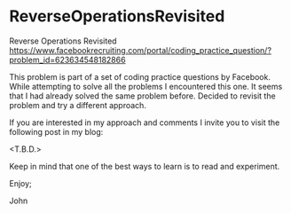 # ReverseOperationsRevisited
Reverse Operations Revisited
https://www.facebookrecruiting.com/portal/coding_practice_question/?problem_id=623634548182866

This problem is part of a set of coding practice questions by Facebook.
While attempting to solve all the problems I encountered this one.
It seems that I had already solved the same problem before.
Decided to revisit the problem and try a different approach.

If you are interested in my approach and comments I invite you
to visit the following post in my blog:

<T.B.D.>

Keep in mind that one of the best ways to learn is to read and experiment.

Enjoy;

John
